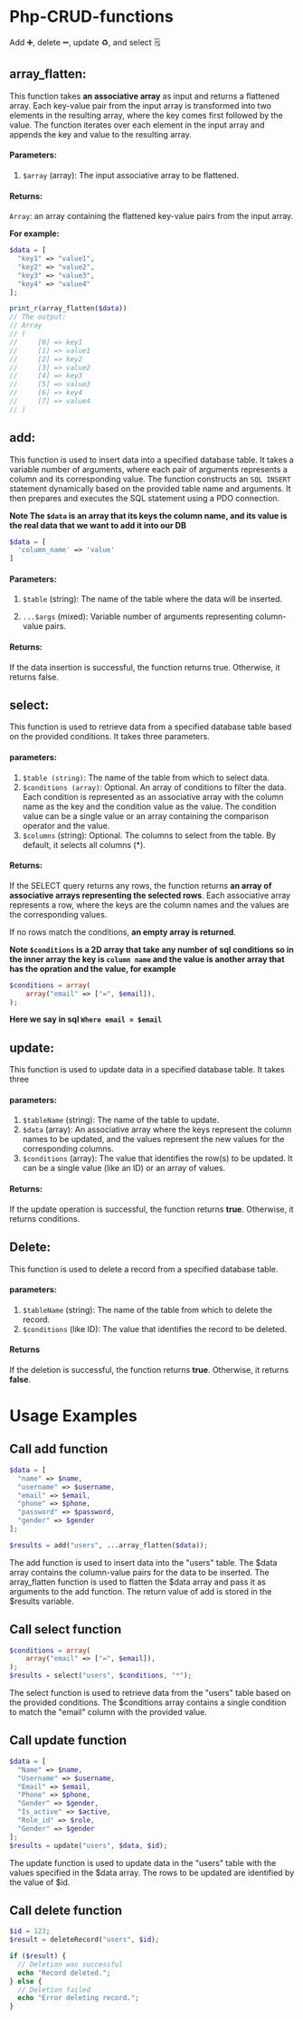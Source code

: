 # Php-CRUD-functions
Add :heavy_plus_sign:, delete ➖, update :recycle:, and select 🗒️

## array_flatten:
This function takes **an associative array** as input and returns a flattened array. Each key-value pair from the input array is transformed into two elements in the resulting array, where the key comes first followed by the value. The function iterates over each element in the input array and appends the key and value to the resulting array.

#### Parameters:
1. `$array` (array): The input associative array to be flattened.

#### Returns:
`Array`: an array containing the flattened key-value pairs from the input array.


**For example:**
```php
$data = [
  "key1" => "value1",
  "key2" => "value2",
  "key3" => "value3",
  "key4" => "value4"
];

print_r(array_flatten($data))
// The output:
// Array
// (
//     [0] => key1
//     [1] => value1
//     [2] => key2
//     [3] => value2
//     [4] => key3
//     [5] => value3
//     [6] => key4
//     [7] => value4
// )
```

## add:
This function is used to insert data into a specified database table. It takes a variable number of arguments, where each pair of arguments represents a column and its corresponding value. The function constructs an `SQL INSERT` statement dynamically based on the provided table name and arguments. It then prepares and executes the SQL statement using a PDO connection.


**Note The `$data` is an array that its keys the column name, and its value is the real data that we want to add it into our DB** 
```php
$data = [
  'column_name' => 'value'
]
```

#### Parameters:
1. `$table` (string): The name of the table where the data will be inserted.

2. `...$args` (mixed): Variable number of arguments representing column-value pairs.

#### Returns:
If the data insertion is successful, the function returns true. Otherwise, it returns false.



## select:
This function is used to retrieve data from a specified database table based on the provided conditions. It takes three parameters.

#### parameters:
1. `$table (string)`: The name of the table from which to select data.
2. `$conditions (array)`: Optional. An array of conditions to filter the data. Each condition is represented as an associative array with the column name as the key and the condition value as the value. The condition value can be a single value or an array containing the comparison operator and the value.
3. `$columns` (string): Optional. The columns to select from the table. By default, it selects all columns (*).

#### Returns:
If the SELECT query returns any rows, the function returns **an array of associative arrays representing the selected rows**. Each associative array represents a row, where the keys are the column names and the values are the corresponding values.

If no rows match the conditions, **an empty array is returned**.


**Note `$conditions` is a 2D array that take any number of sql conditions so in the inner array the key is `column name` and the value is another array that has the opration and the value, for example**

```php
$conditions = array(
    array("email" => ["=", $email]),
);
```
**Here we say in sql `Where email = $email`**


## update:
This function is used to update data in a specified database table. It takes three 

#### parameters:
1. `$tableName` (string): The name of the table to update.
2. `$data` (array): An associative array where the keys represent the column names to be updated, and the values represent the new values for the corresponding columns.
3. `$conditions` (array): The value that identifies the row(s) to be updated. It can be a single value (like an ID) or an array of values.


#### Returns:
If the update operation is successful, the function returns **true**. Otherwise, it returns conditions.


## Delete:
This function is used to delete a record from a specified database table.


#### parameters:
1. `$tableName` (string): The name of the table from which to delete the record.
1. `$conditions` (like ID): The value that identifies the record to be deleted.

#### Returns
If the deletion is successful, the function returns **true**. Otherwise, it returns **false**.

 
# Usage Examples
## Call add function
```php
$data = [
  "name" => $name,
  "username" => $username,
  "email" => $email,
  "phone" => $phone,
  "password" => $password,
  "gender" => $gender
];

$results = add("users", ...array_flatten($data));
```
The add function is used to insert data into the "users" table. The $data array contains the column-value pairs for the data to be inserted. The array_flatten function is used to flatten the $data array and pass it as arguments to the add function. The return value of add is stored in the $results variable.

## Call select function
```php
$conditions = array(
    array("email" => ["=", $email]),
);
$results = select("users", $conditions, "*");
```
The select function is used to retrieve data from the "users" table based on the provided conditions. The $conditions array contains a single condition to match the "email" column with the provided value. 

## Call update function
```php
$data = [
  "Name" => $name,
  "Username" => $username,
  "Email" => $email,
  "Phone" => $phone,
  "Gender" => $gender,
  "Is_active" => $active,
  "Role_id" => $role,
  "Gender" => $gender
];
$results = update("users", $data, $id);
```

The update function is used to update data in the "users" table with the values specified in the $data array. The rows to be updated are identified by the value of $id.

## Call delete function
```php
$id = 123;
$result = deleteRecord("users", $id);

if ($result) {
  // Deletion was successful
  echo "Record deleted.";
} else {
  // Deletion failed
  echo "Error deleting record.";
}
```
